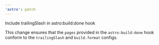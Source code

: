 ```yaml
---
'astro': patch
---
```


Include trailingSlash in astro:build:done hook

This change ensures that the `pages` provided in the `astro:build:done` hook conform to the `trailingSlash` and `build.format` configs.
